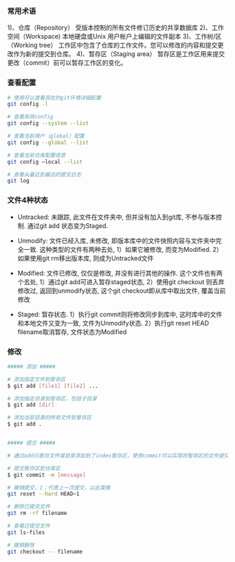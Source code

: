 
### 常用术语
1)、仓库（Repository）
受版本控制的所有文件修订历史的共享数据库
2)、工作空间（Workspace) 
本地硬盘或Unix 用户帐户上编辑的文件副本
3)、工作树/区（Working tree）
工作区中包含了仓库的工作文件。您可以修改的内容和提交更改作为新的提交到仓库。
4)、暂存区（Staging area）
暂存区是工作区用来提交更改（commit）前可以暂存工作区的变化。


### 查看配置

```bash
# 使用可以查看现在的git环境详细配置
git config -l 

# 查看系统config
git config --system --list

# 查看当前用户（global）配置
git config --global --list

# 查看当前仓库配置信息
git config —local --list

# 查看从最近到最远的提交日志
git log

```


### 文件4种状态
* Untracked: 
未跟踪, 此文件在文件夹中, 但并没有加入到git库, 不参与版本控制. 通过git add 状态变为Staged.

* Unmodify: 
文件已经入库, 未修改, 即版本库中的文件快照内容与文件夹中完全一致. 
这种类型的文件有两种去处, 
1）如果它被修改, 而变为Modified. 
2）如果使用git rm移出版本库, 则成为Untracked文件

* Modified: 
文件已修改, 仅仅是修改, 并没有进行其他的操作. 
这个文件也有两个去处, 
1）通过git add可进入暂存staged状态,
2）使用git checkout 则丢弃修改过, 返回到unmodify状态, 这个git checkout即从库中取出文件, 覆盖当前修改

* Staged: 
暂存状态. 
1）执行git commit则将修改同步到库中, 这时库中的文件和本地文件又变为一致, 文件为Unmodify状态. 
2）执行git reset HEAD filename取消暂存, 文件状态为Modified


### 修改
```bash
##### 添加 #####

# 添加指定文件到暂存区
$ git add [file1] [file2] ...

# 添加指定目录到暂存区，包括子目录
$ git add [dir]

# 添加当前目录的所有文件到暂存区
$ git add .


##### 提交 #####

# 通过add只是将文件或目录添加到了index暂存区，使用commit可以实现将暂存区的文件提交到本地仓库。

# 提交暂存区到仓库区
$ git commit -m [message]

# 撤销提交，1：代表上一次提交，以此类推
git reset --hard HEAD~1

# 删除已提交文件
git rm -rf filename

# 查看已提交文件
git ls-files

# 撤销删除
git checkout -- filename

```



